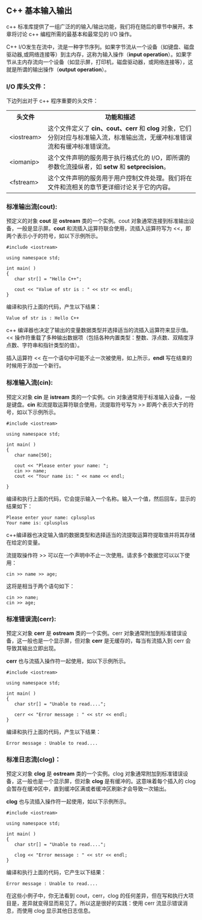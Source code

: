 ## C++ 基本输入输出

c++ 标准库提供了一组广泛的的输入/输出功能，我们将在随后的章节中展开。本章将讨论 c++ 编程所需的最基本和最常见的 I/O 操作。   

C++ I/O发生在流中，流是一种字节序列。如果字节流从一个设备（如键盘、磁盘驱动器,或网络连接等）到主内存，这称为输入操作（**input operation**）。如果字节从主内存流向一个设备（如显示屏，打印机，磁盘驱动器，或网络连接等），这就是所谓的输出操作（**output operation**）。

### I/O 库头文件：

下边列出对于 c++ 程序重要的头文件：

<table>
<tr>
<th>头文件</th>
<th>功能和描述</th>
</tr>
<tr>
<td>&lt;iostream&gt;</td>
<td>这个文件定义了 <strong>cin、cout、cerr</strong> 和 <strong>clog</strong> 对象，它们分别对应与标准输入流，标准输出流，无缓冲标准错误流和有缓冲标准错误流。</td>
</tr>
<tr>
<td>&lt;iomanip&gt;</td>
<td>这个文件声明的服务用于执行格式化的 I/O，即所谓的参数化流操纵者，如 <strong>setw</strong> 和 <strong>setprecision</strong>。</td>
</tr>
<tr>
<td>&lt;fstream&gt;</td>
<td>这个文件声明的服务用于用户控制文件处理。我们将在文件和流相关的章节更详细讨论关于它的内容。</td>
</tr>
</table>

### 标准输出流(cout):

预定义的对象 **cout** 是 **ostream** 类的一个实例。cout 对象通常连接到标准输出设备，一般是显示屏。**cout** 和流插入运算符联合使用，流插入运算符写为 <<，即两个表示小于的符号，如以下示例所示。   

    #include <iostream>
     
    using namespace std;
     
    int main( )
    {
       char str[] = "Hello C++";
     
       cout << "Value of str is : " << str << endl;
    }

编译和执行上面的代码，产生以下结果：

	Value of str is : Hello C++

c++ 编译器也决定了输出的变量数据类型并选择适当的流插入运算符来显示值。<< 操作符重载了多种输出数据项（包括各种内置类型：整数、浮点数、双精度浮点数、字符串和指针类型的值）。   

插入运算符 << 在一个语句中可能不止一次被使用，如上所示，**endl** 写在结束的时候用于添加一个新行。

### 标准输入流(cin):

预定义对象 **cin** 是 **istream** 类的一个实例。cin 对象通常用于标准输入设备，一般是键盘。**cin** 和流提取运算符联合使用，流提取符号写为 >> 即两个表示大于的符号，如以下示例所示。  

    #include <iostream>
     
    using namespace std;
     
    int main( )
    {
       char name[50];
     
       cout << "Please enter your name: ";
       cin >> name;
       cout << "Your name is: " << name << endl;
     
    }

编译和执行上面的代码，它会提示输入一个名称。输入一个值，然后回车，显示的结果如下：

    Please enter your name: cplusplus
    Your name is: cplusplus

c++编译器也决定输入值的数据类型和选择适当的流提取运算符提取值并将其存储在给定的变量。  

流提取操作符 >> 可以在一个声明中不止一次使用。请求多个数据您可以以下使用：

	cin >> name >> age;

这将是相当于两个语句如下：

	cin >> name;
	cin >> age;

### 标准错误流(cerr):

预定义对象 **cerr** 是 **ostream** 类的一个实例。cerr 对象通常附加到标准错误设备，这一般也是一个显示屏，但对象 **cerr** 是无缓存的，每当有流插入到 cerr 会导致其输出立即出现。

**cerr** 也与流插入操作符一起使用，如以下示例所示。

    #include <iostream>
     
    using namespace std;
     
    int main( )
    {
       char str[] = "Unable to read....";
     
       cerr << "Error message : " << str << endl;
    }

编译和执行上面的代码，产生以下结果：

	Error message : Unable to read....

### 标准日志流(clog)：

预定义对象 **clog** 是 **ostream** 类的一个实例。clog 对象通常附加到标准错误设备，这一般也是一个显示屏，但对象 **clog** 是有缓冲的。这意味着每个插入的 clog 会暂存在缓冲区中，直到缓冲区满或者缓冲区刷新才会导致一次输出。

**clog** 也与流插入操作符一起使用，如以下示例所示。

    #include <iostream>
     
    using namespace std;
     
    int main( )
    {
       char str[] = "Unable to read....";
     
       clog << "Error message : " << str << endl;
    }

编译和执行上面的代码，它产生以下结果：

	Error message : Unable to read....

在这些小例子中，你无法看到 cout，cerr，clog 的任何差异，但在写和执行大项目是，差异就变得显而易见了。所以这是很好的实践：使用 cerr 流显示错误消息，而使用 clog 显示其他日志信息。